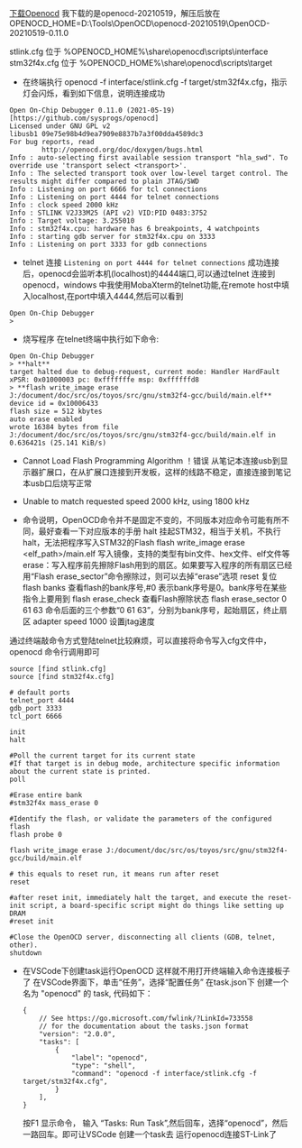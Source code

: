 [下载Openocd](https://gnutoolchains.com/arm-eabi/openocd/)
我下载的是openocd-20210519，解压后放在 OPENOCD_HOME=D:\Tools\OpenOCD\openocd-20210519\OpenOCD-20210519-0.11.0

stlink.cfg 位于 %OPENOCD_HOME%\share\openocd\scripts\interface
stm32f4x.cfg 位于 %OPENOCD_HOME%\share\openocd\scripts\target

* 在终端执行 openocd -f interface/stlink.cfg -f target/stm32f4x.cfg，指示灯会闪烁，看到如下信息，说明连接成功
```
Open On-Chip Debugger 0.11.0 (2021-05-19) [https://github.com/sysprogs/openocd]
Licensed under GNU GPL v2
libusb1 09e75e98b4d9ea7909e8837b7a3f00dda4589dc3
For bug reports, read
        http://openocd.org/doc/doxygen/bugs.html
Info : auto-selecting first available session transport "hla_swd". To override use 'transport select <transport>'.
Info : The selected transport took over low-level target control. The results might differ compared to plain JTAG/SWD
Info : Listening on port 6666 for tcl connections
Info : Listening on port 4444 for telnet connections
Info : clock speed 2000 kHz
Info : STLINK V2J33M25 (API v2) VID:PID 0483:3752
Info : Target voltage: 3.255010
Info : stm32f4x.cpu: hardware has 6 breakpoints, 4 watchpoints
Info : starting gdb server for stm32f4x.cpu on 3333
Info : Listening on port 3333 for gdb connections
```

* telnet 连接
`Listening on port 4444 for telnet connections`
成功连接后，openocd会监听本机(localhost)的4444端口,可以通过telnet 连接到openocd，windows 中我使用MobaXterm的telnet功能,在remote host中填入localhost,在port中填入4444,然后可以看到
```
Open On-Chip Debugger
>
```

* 烧写程序
在telnet终端中执行如下命令:
```
Open On-Chip Debugger
> **halt**
target halted due to debug-request, current mode: Handler HardFault
xPSR: 0x01000003 pc: 0xfffffffe msp: 0xffffffd8
> **flash write_image erase J:/document/doc/src/os/toyos/src/gnu/stm32f4-gcc/build/main.elf**
device id = 0x10006433
flash size = 512 kbytes
auto erase enabled
wrote 16384 bytes from file J:/document/doc/src/os/toyos/src/gnu/stm32f4-gcc/build/main.elf in 0.636421s (25.141 KiB/s)
```

* Cannot Load Flash Programming Algorithm ！错误
从笔记本连接usb到显示器扩展口，在从扩展口连接到开发板，这样的线路不稳定，直接连接到笔记本usb口后烧写正常
* Unable to match requested speed 2000 kHz, using 1800 kHz

* 命令说明，OpenOCD命令并不是固定不变的，不同版本对应命令可能有所不同，最好查看一下对应版本的手册
  halt 挂起STM32，相当于关机，不执行halt，无法把程序写入STM32的Flash
  flash write_image erase <elf_path>/main.elf 写入镜像，支持的类型有bin文件、hex文件、elf文件等
  erase：写入程序前先擦除Flash用到的扇区。如果要写入程序的所有扇区已经用“Flash erase_sector”命令擦除过，则可以去掉“erase”选项
  reset 复位
  flash banks 查看flash的bank序号,#0 表示bank序号是0。bank序号在某些指令上要用到
  flash erase_check <bank number> 查看Flash擦除状态
  flash erase_sector 0 61 63 命令后面的三个参数“0 61 63”，分别为bank序号，起始扇区，终止扇区
  adapter speed 1000  设置jtag速度


通过终端敲命令方式登陆telnet比较麻烦，可以直接将命令写入cfg文件中，openocd 命令行调用即可
```
source [find stlink.cfg]
source [find stm32f4x.cfg]

# default ports
telnet_port 4444
gdb_port 3333
tcl_port 6666

init
halt

#Poll the current target for its current state
#If that target is in debug mode, architecture specific information about the current state is printed.
poll

#Erase entire bank
#stm32f4x mass_erase 0

#Identify the flash, or validate the parameters of the configured flash
flash probe 0

flash write_image erase J:/document/doc/src/os/toyos/src/gnu/stm32f4-gcc/build/main.elf

# this equals to reset run, it means run after reset
reset 

#after reset init, immediately halt the target, and execute the reset-init script, a board-specific script might do things like setting up DRAM
#reset init

#Close the OpenOCD server, disconnecting all clients (GDB, telnet, other).
shutdown
```

* 在VSCode下创建task运行OpenOCD
  这样就不用打开终端输入命令连接板子了
  在VSCode界面下，单击“任务”，选择“配置任务”
  在task.json下 创建一个名为 "openocd" 的 task, 代码如下：
  ```
  {
      // See https://go.microsoft.com/fwlink/?LinkId=733558
      // for the documentation about the tasks.json format
      "version": "2.0.0",
      "tasks": [
          {
              "label": "openocd",
              "type": "shell",
              "command": "openocd -f interface/stlink.cfg -f target/stm32f4x.cfg",
          }
      ],
  }
  ```
  按F1 显示命令， 输入 “Tasks: Run Task”,然后回车，选择“openocd”，然后一路回车。即可让VSCode 创建一个task去 运行openocd连接ST-Link了